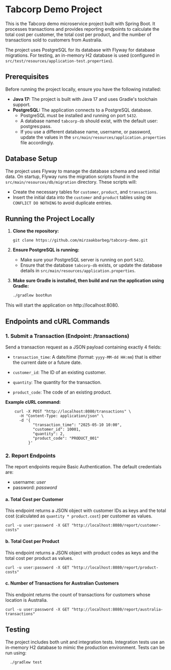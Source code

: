# Tabcorp Demo Project

This is the Tabcorp demo microservice project built with Spring Boot. It processes transactions and provides reporting endpoints to calculate the total cost per customer, the total cost per product, and the number of transactions sold to customers from Australia.

The project uses PostgreSQL for its database with Flyway for database migrations. For testing, an in-memory H2 database is used (configured in `src/test/resources/application-test.properties`).

## Prerequisites

Before running the project locally, ensure you have the following installed:

- **Java 17:** The project is built with Java 17 and uses Gradle's toolchain support.
- **PostgreSQL:** The application connects to a PostgreSQL database.
    - PostgreSQL must be installed and running on port `5432`.
    - A database named `tabcorp-db` should exist, with the default user: postgres:pass.
    - If you use a different database name, username, or password, update the values in the `src/main/resources/application.properties` file accordingly.

## Database Setup

The project uses Flyway to manage the database schema and seed initial data. On startup, Flyway runs the migration scripts found in the `src/main/resources/db/migration` directory. These scripts will:

- Create the necessary tables for `customer`, `product`, and `transactions`.
- Insert the initial data into the `customer` and `product` tables using `ON CONFLICT DO NOTHING` to avoid duplicate entries.

## Running the Project Locally

1. **Clone the repository:**
   ```
   git clone https://github.com/mirzaakbarbeg/tabcorp-demo.git
   ```

2. **Ensure PostgreSQL is running:**
   - Make sure your PostgreSQL server is running on port `5432`.
   - Ensure that the database `tabcorp-db` exists, or update the database details in `src/main/resources/application.properties`.


3. **Make sure Gradle is installed, then build and run the application using Gradle:**
    ```bash
    ./gradlew bootRun
   ```

This will start the application on http://localhost:8080.

## Endpoints and cURL Commands
### 1. Submit a Transaction (Endpoint: /transactions)
   Send a transaction request as a JSON payload containing exactly 4 fields:

- `transaction_time`: A date/time (format: `yyyy-MM-dd HH:mm`) that is either the current date or a future date.

- `customer_id`: The ID of an existing customer.

- `quantity`: The quantity for the transaction.

- `product_code`: The code of an existing product.

**Example cURL command:**
```declarative
    curl -X POST "http://localhost:8080/transactions" \
      -H "Content-Type: application/json" \
      -d '{
            "transaction_time": "2025-05-10 10:00",
            "customer_id": 10001,
            "quantity": 2,
            "product_code": "PRODUCT_001"
          }'
```

### 2. Report Endpoints
   The report endpoints require Basic Authentication. The default credentials are:
   - username: *user*
   - password: *password*

#### a. Total Cost per Customer
This endpoint returns a JSON object with customer IDs as keys and the total cost (calculated as `quantity * product.cost`) per customer as values.
```declarative
curl -u user:password -X GET "http://localhost:8080/report/customer-costs"
```

#### b. Total Cost per Product
This endpoint returns a JSON object with product codes as keys and the total cost per product as values.
```declarative
curl -u user:password -X GET "http://localhost:8080/report/product-costs"
```

#### c. Number of Transactions for Australian Customers
This endpoint returns the count of transactions for customers whose location is Australia.
```declarative
curl -u user:password -X GET "http://localhost:8080/report/australia-transactions"
```

## Testing
The project includes both unit and integration tests. Integration tests use an in-memory H2 database to mimic the production environment. 
Tests can be run using:
```bash
  ./gradlew test